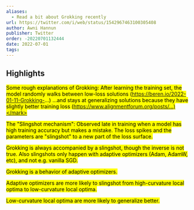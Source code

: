 ```yaml
---
aliases:
  - Read a bit about Grokking recently
url: https://twitter.com/i/web/status/1542967463100305408
author: Awni Hannun
publisher: Twitter
order: -20220701132444
date: 2022-07-01
tags:
---
```


## Highlights
<mark>Some rough explanations of Grokking: After learning the training set, the model randomly walks between low-loss solutions (https://beren.io/2022-01-11-Grokking-...) ...and stays at generalizing solutions because they have slightly better training loss (https://www.alignmentforum.org/posts/...)</mark>

<mark>The "Slingshot mechanism": Observed late in training when a model has high training accuracy but makes a mistake. The loss spikes and the parameters are "slingshot" to a new part of the loss surface.</mark>

<mark>Grokking is always accompanied by a slingshot, though the inverse is not true. Also slingshots only happen with adaptive optimizers (Adam, AdamW, etc), and not e.g. vanilla SGD.</mark>

<mark>Grokking is a behavior of adaptive optimizers.</mark>

<mark>Adaptive optimizers are more likely to slingshot from high-curvature local optima to low-curvature local optima.</mark>

<mark>Low-curvature local optima are more likely to generalize better.</mark>

